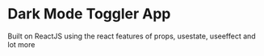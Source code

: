# Dark Mode Toggler App
Built on ReactJS using the react features of props, usestate, useeffect and lot more
